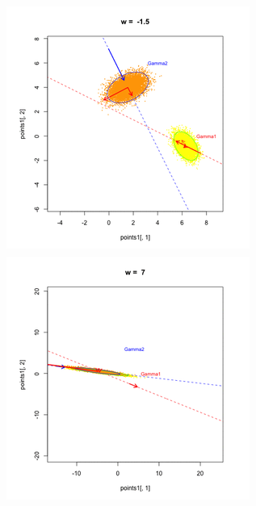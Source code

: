 
![image](https://github.com/sakuramomo1005/Functional-data-analysis-draft/blob/master/ellipse2.gif)


![image](https://github.com/sakuramomo1005/Functional-data-analysis-draft/blob/master/truedataellipse.gif)

